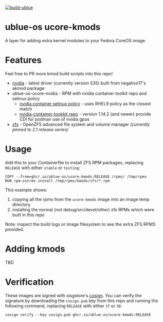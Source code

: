 [![build-ublue](https://github.com/ublue-os/ucore-kmods/actions/workflows/build.yml/badge.svg)](https://github.com/ublue-os/ucore-kmods/actions/workflows/build.yml)

# ublue-os ucore-kmods

A layer for adding extra kernel modules to your Fedora CoreOS image.

# Features

Feel free to PR more kmod build scripts into this repo!

- [nvidia](https://negativo17.org/nvidia-driver) - latest driver (currently version 535) built from negativo17's akmod package
- ublue-os-ucore-nvidia - RPM with nvidia container toolkit repo and selinux policy
    - [nvidia container selinux policy](https://github.com/NVIDIA/dgx-selinux/tree/master/src/nvidia-container-selinux) - uses RHEL9 policy as the closest match
    - [nvidia-container-tookkit repo](https://docs.nvidia.com/datacenter/cloud-native/container-toolkit/latest/install-guide.html#installing-with-yum-or-dnf) - version 1.14.2 (and newer) provide CDI for podman use of nvidia gpus
- [zfs](https://github.com/openzfs/zfs) - OpenZFS advanced file system and volume manager *(currently pinned to 2.1 release series)*


# Usage

Add this to your Containerfile to install ZFS RPM packages, replacing `RELEASE` with either `stable` or `testing`:

    COPY --from=ghcr.io/ublue-os/ucore-kmods:RELEASE /rpms/ /tmp/rpms
    RUN rpm-ostree install /tmp/rpms/kmods/zfs/*.rpm

This example shows:
1. copying all the rpms from the `ucore-kmods` image into an image temp directory
2. installing the normal (not debug/src/devel/other) zfs RPMs which were built in this repo

Note: inspect the build logs or image filesystem to see the extra ZFS RPMS provided.


# Adding kmods

TBD

# Verification

These images are signed with sisgstore's [cosign](https://docs.sigstore.dev/cosign/overview/). You can verify the signature by downloading the `cosign.pub` key from this repo and running the following command, replacing `RELEASE` with either `37` or `38`:

    cosign verify --key cosign.pub ghcr.io/ublue-os/ucore-kmods:RELEASE

